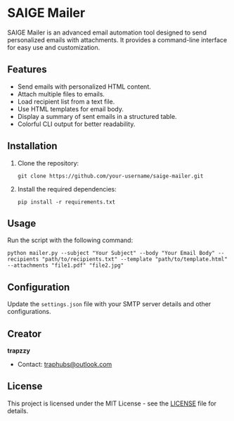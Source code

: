 # SAIGE Mailer

SAIGE Mailer is an advanced email automation tool designed to send personalized emails with attachments. It provides a command-line interface for easy use and customization.

## Features

- Send emails with personalized HTML content.
- Attach multiple files to emails.
- Load recipient list from a text file.
- Use HTML templates for email body.
- Display a summary of sent emails in a structured table.
- Colorful CLI output for better readability.

## Installation

1. Clone the repository:

   ```
   git clone https://github.com/your-username/saige-mailer.git
   ```

2. Install the required dependencies:

   ```
   pip install -r requirements.txt
   ```

## Usage

Run the script with the following command:

```
python mailer.py --subject "Your Subject" --body "Your Email Body" --recipients "path/to/recipients.txt" --template "path/to/template.html" --attachments "file1.pdf" "file2.jpg"
```

## Configuration

Update the `settings.json` file with your SMTP server details and other configurations.

## Creator

**trapzzy**

- Contact: [traphubs@outlook.com](mailto:traphubs@outlook.com)

## License

This project is licensed under the MIT License - see the [LICENSE](LICENSE) file for details.

